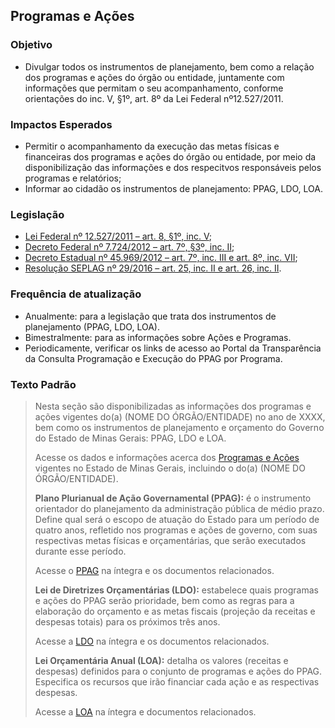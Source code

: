 ## Programas e Ações

### Objetivo
- Divulgar todos os instrumentos de planejamento, bem como a relação dos programas e ações do órgão ou entidade, juntamente com informações que permitam o seu acompanhamento, conforme orientações do inc. V, §1º, art. 8º da Lei Federal nº12.527/2011.

### Impactos Esperados
-	Permitir o acompanhamento da execução das metas físicas e financeiras dos programas e ações do órgão ou entidade, por meio da disponibilização das informações e dos respecitvos responsáveis pelos programas e relatórios;
-	Informar ao cidadão os instrumentos de planejamento: PPAG, LDO, LOA.

### Legislação
-	[Lei Federal nº 12.527/2011 – art. 8, §1º, inc. V](http://www.planalto.gov.br/ccivil_03/_ato2011-2014/2011/lei/l12527.htm#art8);
-	[Decreto Federal nº 7.724/2012 – art. 7º, §3º, inc. II](http://www.planalto.gov.br/ccivil_03/_ato2011-2014/2012/decreto/d7724.htm);
-	[Decreto Estadual nº 45.969/2012 – art. 7º, inc. III e art. 8º, inc. VII](https://www.almg.gov.br/consulte/legislacao/completa/completa.html?tipo=DEC&num=45969&ano=2012);
-	[Resolução SEPLAG nº 29/2016 – art. 25, inc. II e art. 26, inc. II](http://www.planejamento.mg.gov.br/sites/default/files/documentos/resolucao_sitios_seplag_29_de_05_07_2016_1.pdf).

### Frequência de atualização
-	Anualmente: para a legislação que trata dos instrumentos de planejamento (PPAG, LDO, LOA).
-	Bimestralmente: para as informações sobre Ações e Programas. 
-	Periodicamente, verificar os links de acesso ao Portal da Transparência da Consulta Programação e Execução do PPAG por Programa.

### Texto Padrão

> Nesta seção são disponibilizadas as informações dos programas e ações vigentes do(a) (NOME DO ÓRGÃO/ENTIDADE) no ano de XXXX, bem como os instrumentos de planejamento e orçamento do Governo do Estado de Minas Gerais: PPAG, LDO e LOA.
> 
> Acesse os dados e informações acerca dos [Programas e Ações](https://www.transparencia.mg.gov.br/planejamento-e-resultados/planejamento-e-monitoramento/programacao-execucao-ppag-programa/ppagprograma-programas/5/2023/0/0) vigentes no Estado de Minas Gerais, incluindo o do(a) (NOME DO ÓRGÃO/ENTIDADE).
> 
> **Plano Plurianual de Ação Governamental (PPAG):** é o instrumento orientador do planejamento da administração pública de médio prazo. Define qual será o escopo de atuação do Estado para um período de quatro anos, refletido nos programas e ações de governo, com suas respectivas metas físicas e orçamentárias, que serão executados durante esse período.
>
> Acesse o [PPAG](https://www.mg.gov.br/planejamento/pagina/planejamento-e-orcamento/plano-plurianual-de-acao-governamental-ppag/plano-plurianual-de-acao) na íntegra e os documentos relacionados.
> 
> **Lei de Diretrizes Orçamentárias (LDO):** estabelece quais programas e ações do PPAG serão prioridade, bem como as regras para a elaboração do orçamento e as metas fiscais (projeção da receitas e despesas totais) para os próximos três anos. 
>
> Acesse a [LDO](https://www.mg.gov.br/planejamento/pagina/planejamento-e-orcamento/lei-de-diretrizes-orcamentarias-ldo/lei-de-diretrizes-orcamentarias) na íntegra e os documentos relacionados.
> 
> **Lei Orçamentária Anual (LOA):** detalha os valores (receitas e despesas) definidos para o conjunto de programas e ações do PPAG. Especifica os recursos que irão financiar cada ação e as respectivas despesas.
>
> Acesse a [LOA](https://www.mg.gov.br/planejamento/pagina/planejamento-e-orcamento/lei-orcamentaria-anual-loa/lei-orcamentaria-anual-loa) na íntegra e documentos relacionados.

